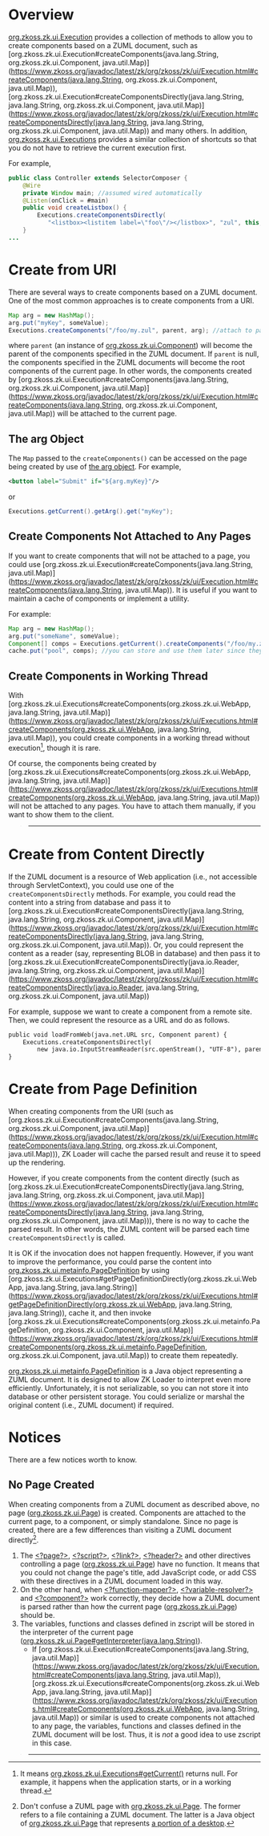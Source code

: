 

# Overview

[org.zkoss.zk.ui.Execution](https://www.zkoss.org/javadoc/latest/zk/org/zkoss/zk/ui/Execution.html) provides a collection of
methods to allow you to create components based on a ZUML document, such
as
[org.zkoss.zk.ui.Execution#createComponents(java.lang.String, org.zkoss.zk.ui.Component, java.util.Map)](https://www.zkoss.org/javadoc/latest/zk/org/zkoss/zk/ui/Execution.html#createComponents(java.lang.String, org.zkoss.zk.ui.Component, java.util.Map)),
[org.zkoss.zk.ui.Execution#createComponentsDirectly(java.lang.String, java.lang.String, org.zkoss.zk.ui.Component, java.util.Map)](https://www.zkoss.org/javadoc/latest/zk/org/zkoss/zk/ui/Execution.html#createComponentsDirectly(java.lang.String, java.lang.String, org.zkoss.zk.ui.Component, java.util.Map))
and many others. In addition,
[org.zkoss.zk.ui.Executions](https://www.zkoss.org/javadoc/latest/zk/org/zkoss/zk/ui/Executions.html) provides a similar
collection of shortcuts so that you do not have to retrieve the current
execution first.

For example,

```java
public class Controller extends SelectorComposer {
    @Wire
    private Window main; //assumed wired automatically
    @Listen(onClick = #main)
    public void createListbox() {
        Executions.createComponentsDirectly(
           "<listbox><listitem label=\"foo\"/></listbox>", "zul", this, null);
    }
...
```

# Create from URI

There are several ways to create components based on a ZUML document.
One of the most common approaches is to create components from a URI.

```java
Map arg = new HashMap();
arg.put("myKey", someValue);
Executions.createComponents("/foo/my.zul", parent, arg); //attach to page as root if parent is null
```

where `parent` (an instance of
[org.zkoss.zk.ui.Component](https://www.zkoss.org/javadoc/latest/zk/org/zkoss/zk/ui/Component.html)) will become the parent of
the components specified in the ZUML document. If `parent` is null, the
components specified in the ZUML documents will become the root
components of the current page. In other words, the components created
by
[org.zkoss.zk.ui.Execution#createComponents(java.lang.String, org.zkoss.zk.ui.Component, java.util.Map)](https://www.zkoss.org/javadoc/latest/zk/org/zkoss/zk/ui/Execution.html#createComponents(java.lang.String, org.zkoss.zk.ui.Component, java.util.Map))
will be attached to the current page.

## The arg Object

The `Map` passed to the `createComponents()` can be accessed on the page
being created by use of [the arg object](/zuml_ref/arg).
For example,

```xml
<button label="Submit" if="${arg.myKey}"/>
```

or

```java
Executions.getCurrent().getArg().get("myKey");
```

## Create Components Not Attached to Any Pages

If you want to create components that will not be attached to a page,
you could use
[org.zkoss.zk.ui.Execution#createComponents(java.lang.String, java.util.Map)](https://www.zkoss.org/javadoc/latest/zk/org/zkoss/zk/ui/Execution.html#createComponents(java.lang.String, java.util.Map)).
It is useful if you want to maintain a cache of components or implement
a utility.

For example:

```java
Map arg = new HashMap();
arg.put("someName", someValue);
Component[] comps = Executions.getCurrent().createComponents("/foo/my.zul", arg); //won't be attached to a page
cache.put("pool", comps); //you can store and use them later since they are not (yet) attached to any pages
```

## Create Components in Working Thread

With
[org.zkoss.zk.ui.Executions#createComponents(org.zkoss.zk.ui.WebApp, java.lang.String, java.util.Map)](https://www.zkoss.org/javadoc/latest/zk/org/zkoss/zk/ui/Executions.html#createComponents(org.zkoss.zk.ui.WebApp, java.lang.String, java.util.Map)),
you could create components in a working thread without execution[^1],
though it is rare.

Of course, the components being created by
[org.zkoss.zk.ui.Executions#createComponents(org.zkoss.zk.ui.WebApp, java.lang.String, java.util.Map)](https://www.zkoss.org/javadoc/latest/zk/org/zkoss/zk/ui/Executions.html#createComponents(org.zkoss.zk.ui.WebApp, java.lang.String, java.util.Map))
will not be attached to any pages. You have to attach them manually, if
you want to show them to the client.

> ------------------------------------------------------------------------
>
> <references/>

# Create from Content Directly

If the ZUML document is a resource of Web application (i.e., not
accessible through ServletContext), you could use one of the
`createComponentsDirectly` methods. For example, you could read the
content into a string from database and pass it to
[org.zkoss.zk.ui.Execution#createComponentsDirectly(java.lang.String, java.lang.String, org.zkoss.zk.ui.Component, java.util.Map)](https://www.zkoss.org/javadoc/latest/zk/org/zkoss/zk/ui/Execution.html#createComponentsDirectly(java.lang.String, java.lang.String, org.zkoss.zk.ui.Component, java.util.Map)).
Or, you could represent the content as a reader (say, representing BLOB
in database) and then pass it to
[org.zkoss.zk.ui.Execution#createComponentsDirectly(java.io.Reader, java.lang.String, org.zkoss.zk.ui.Component, java.util.Map)](https://www.zkoss.org/javadoc/latest/zk/org/zkoss/zk/ui/Execution.html#createComponentsDirectly(java.io.Reader, java.lang.String, org.zkoss.zk.ui.Component, java.util.Map))

For example, suppose we want to create a component from a remote site.
Then, we could represent the resource as a URL and do as follows.

```xml
public void loadFromWeb(java.net.URL src, Component parent) {
    Executions.createComponentsDirectly(
        new java.io.InputStreamReader(src.openStream(), "UTF-8"), parent, null);
}
```

# Create from Page Definition

When creating components from the URI (such as
[org.zkoss.zk.ui.Execution#createComponents(java.lang.String, org.zkoss.zk.ui.Component, java.util.Map)](https://www.zkoss.org/javadoc/latest/zk/org/zkoss/zk/ui/Execution.html#createComponents(java.lang.String, org.zkoss.zk.ui.Component, java.util.Map))),
ZK Loader will cache the parsed result and reuse it to speed up the
rendering.

However, if you create components from the content directly (such as
[org.zkoss.zk.ui.Execution#createComponentsDirectly(java.lang.String, java.lang.String, org.zkoss.zk.ui.Component, java.util.Map)](https://www.zkoss.org/javadoc/latest/zk/org/zkoss/zk/ui/Execution.html#createComponentsDirectly(java.lang.String, java.lang.String, org.zkoss.zk.ui.Component, java.util.Map))),
there is no way to cache the parsed result. In other words, the ZUML
content will be parsed each time `createComponentsDirectly` is called.

It is OK if the invocation does not happen frequently. However, if you
want to improve the performance, you could parse the content into
[org.zkoss.zk.ui.metainfo.PageDefinition](https://www.zkoss.org/javadoc/latest/zk/org/zkoss/zk/ui/metainfo/PageDefinition.html) by using
[org.zkoss.zk.ui.Executions#getPageDefinitionDirectly(org.zkoss.zk.ui.WebApp, java.lang.String, java.lang.String)](https://www.zkoss.org/javadoc/latest/zk/org/zkoss/zk/ui/Executions.html#getPageDefinitionDirectly(org.zkoss.zk.ui.WebApp, java.lang.String, java.lang.String)),
cache it, and then invoke
[org.zkoss.zk.ui.Executions#createComponents(org.zkoss.zk.ui.metainfo.PageDefinition, org.zkoss.zk.ui.Component, java.util.Map)](https://www.zkoss.org/javadoc/latest/zk/org/zkoss/zk/ui/Executions.html#createComponents(org.zkoss.zk.ui.metainfo.PageDefinition, org.zkoss.zk.ui.Component, java.util.Map))
to create them repeatedly.

[org.zkoss.zk.ui.metainfo.PageDefinition](https://www.zkoss.org/javadoc/latest/zk/org/zkoss/zk/ui/metainfo/PageDefinition.html) is a Java
object representing a ZUML document. It is designed to allow ZK Loader
to interpret even more efficiently. Unfortunately, it is not
serializable, so you can not store it into database or other persistent
storage. You could serialize or marshal the original content (i.e., ZUML
document) if required.

# Notices

There are a few notices worth to know.

## No Page Created

When creating components from a ZUML document as described above, no
page ([org.zkoss.zk.ui.Page](https://www.zkoss.org/javadoc/latest/zk/org/zkoss/zk/ui/Page.html)) is created. Components
are attached to the current page, to a component, or simply standalone.
Since no page is created, there are a few differences than visiting a
ZUML document directly[^2].

1.  The
    [\<?page?\>](/zuml_ref/page),
    [\<?script?\>](/zuml_ref/script),
    [\<?link?\>](/zuml_ref/link),
    [\<?header?\>](/zuml_ref/header)
    and other directives controlling a page
    ([org.zkoss.zk.ui.Page](https://www.zkoss.org/javadoc/latest/zk/org/zkoss/zk/ui/Page.html)) have no function. It means
    that you could not change the page's title, add JavaScript code, or
    add CSS with these directives in a ZUML document loaded in this way.
2.  On the other hand, when
    [\<?function-mapper?\>](/zuml_ref/function_mapper),
    [\<?variable-resolver?\>](/zuml_ref/variable_resolver)
    and
    [\<?component?\>](/zuml_ref/component)
    work correctly, they decide how a ZUML document is parsed rather
    than how the current page ([org.zkoss.zk.ui.Page](https://www.zkoss.org/javadoc/latest/zk/org/zkoss/zk/ui/Page.html))
    should be.
3.  The variables, functions and classes defined in zscript will be
    stored in the interpreter of the current page
    ([org.zkoss.zk.ui.Page#getInterpreter(java.lang.String)](https://www.zkoss.org/javadoc/latest/zk/org/zkoss/zk/ui/Page.html#getInterpreter(java.lang.String))).
    - If
      [org.zkoss.zk.ui.Execution#createComponents(java.lang.String, java.util.Map)](https://www.zkoss.org/javadoc/latest/zk/org/zkoss/zk/ui/Execution.html#createComponents(java.lang.String, java.util.Map)),
      [org.zkoss.zk.ui.Executions#createComponents(org.zkoss.zk.ui.WebApp, java.lang.String, java.util.Map)](https://www.zkoss.org/javadoc/latest/zk/org/zkoss/zk/ui/Executions.html#createComponents(org.zkoss.zk.ui.WebApp, java.lang.String, java.util.Map))
      or similar is used to create components not attached to any page,
      the variables, functions and classes defined in the ZUML document
      will be lost. Thus, it is *not* a good idea to use zscript in this
      case.

> ------------------------------------------------------------------------
>
> <references/>

[^1]: It means
    [org.zkoss.zk.ui.Executions#getCurrent()](https://www.zkoss.org/javadoc/latest/zk/org/zkoss/zk/ui/Executions.html#getCurrent())
    returns null. For example, it happens when the application starts,
    or in a working thread.

[^2]: Don't confuse a ZUML page with
    [org.zkoss.zk.ui.Page](https://www.zkoss.org/javadoc/latest/zk/org/zkoss/zk/ui/Page.html). The former refers to a file
    containing a ZUML document. The latter is a Java object of
    [org.zkoss.zk.ui.Page](https://www.zkoss.org/javadoc/latest/zk/org/zkoss/zk/ui/Page.html) that represents [a portion of a desktop]({{site.baseurl}}/zk_dev_ref/ui_composing/component_based_ui#Desktop.2C_Page_and_Component).
